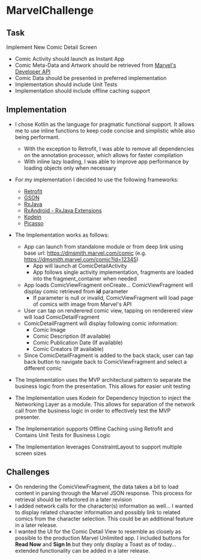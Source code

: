 # MarvelChallenge

## Task
Implement New Comic Detail Screen
  - Comic Activity should launch as Instant App
  - Comic Meta-Data and Artwork should be retrieved from [Marvel's Developer API](developer.marvel.com)
  - Comic Data should be presented in preferred implementation
  - Implementation should include Unit Tests
  - Implementation should include offline caching support

## Implementation
  - I chose Kotlin as the language for pragmatic functional support. It allows me to use inline functions to keep code concise and simplistic while also being performant.
    - With the exception to Retrofit, I was able to remove all dependencies on the annotation processor, which allows for faster compilation
    - With inline lazy loading, I was able to improve app performance by loading objects only when necessary
  
  - For my implementation I decided to use the following frameworks:
    - [Retrofit](https://square.github.io/retrofit/)
    - [GSON](https://github.com/google/gson)
    - [RxJava](https://github.com/ReactiveX/RxJava)
    - [RxAndroid - RxJava Extensions](https://github.com/ReactiveX/RxAndroid)
    - [Kodein](http://kodein.org/Kodein-DI/)
    - [Picasso](http://square.github.io/picasso/)
    
 - The Implementation works as follows:
   - App can launch from standalone module or from deep link using base url: https://dmsmith.marvel.com/comic (e.g. https://dmsmith.marvel.com/comic?id=12345)
     - App will launch at ComicDetailActivity
     - App follows single activity implementation, fragments are loaded into the fragment_container when needed
   - App loads ComicViewFragment onCreate... ComicViewFragment will display comic retrieved from **id** parameter
     - If parameter is null or invalid, ComicViewFragment will load page of comics with image from Marvel's API
   - User can tap on renderered comic view, tapping on renderered view will load ComicDetailFragment
   - ComicDetailFragment will display following comic information:
     - Comic Image
     - Comic Description (If available)
     - Comic Publication Date (If available)
     - Comic Creators (If available)
   - Since ComicDetailFragment is added to the back stack, user can tap back button to navigate back to ComicViewFragment and select a different comic
 
- The Implementation uses the MVP architectural pattern to separate the business logic from the presentation. This allows for easier unit testing
- The Implementation uses Kodein for Dependency Injection to inject the Networking Layer as a module. This allows for separation of the network call from the business logic in order to effectively test the MVP presenter.
- The Implementation supports Offline Caching using Retrofit and Contains Unit Tests for Business Logic
- The Implementation leverages ConstraintLayout to support multiple screen sizes
   
## Challenges
  - On rendering the ComicViewFragment, the data takes a bit to load content in parsing through the Marvel JSON response. This process for retrieval should be refactored in a later revision
  - I added network calls for the character(s) information as well... I wanted to display related character information and possibly link to related comics from the character selection. This could be an additional feature in a later release.
  - I wanted the UI for the Comic Detail View to resemble as closely as possible to the production Marvel Unlimited app. I included buttons for **Read Now** and **Sign In** but they only display a Toast as of today... extended functionality can be added in a later release.
   
